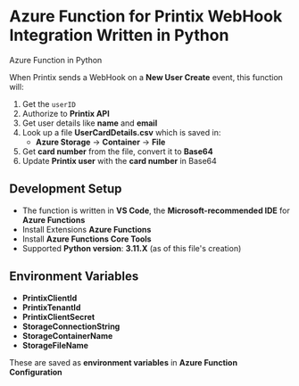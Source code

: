 # Azure Function for Printix WebHook Integration Written in Python

Azure Function in Python  

When Printix sends a WebHook on a **New User Create** event, this function will:  

1. Get the `userID`  
2. Authorize to **Printix API**  
3. Get user details like **name** and **email**  
4. Look up a file **UserCardDetails.csv** which is saved in:  
   - **Azure Storage** → **Container** → **File**  
5. Get **card number** from the file, convert it to **Base64**  
6. Update **Printix user** with the **card number** in Base64  

## Development Setup  

- The function is written in **VS Code**, the **Microsoft-recommended IDE** for **Azure Functions**
- Install Extensions **Azure Functions**
- Install **Azure Functions Core Tools**  
- Supported **Python version**: **3.11.X** (as of this file's creation)  

## Environment Variables  

- **PrintixClientId**
- **PrintixTenantId**  
- **PrintixClientSecret**  
- **StorageConnectionString**
- **StorageContainerName**
- **StorageFileName**

These are saved as **environment variables** in **Azure Function Configuration**  

